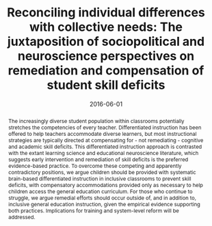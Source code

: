 ---
abstract: 'The increasingly diverse student population within classrooms potentially stretches the competencies of every teacher. Differentiated instruction has been offered to help teachers accommodate diverse learners, but most instructional strategies are typically directed at compensating for - not remediating - cognitive and academic skill deficits. This differentiated instruction approach is contrasted with the extant learning science and educational neuroscience literature, which suggests early intervention and remediation of skill deficits is the preferred evidence-based practice. To overcome these competing and apparently contradictory positions, we argue children should be provided with systematic brain-based differentiated instruction in inclusive classrooms to prevent skill deficits, with compensatory accommodations provided only as necessary to help children access the general education curriculum. For those who continue to struggle, we argue remedial efforts should occur outside of, and in addition to, inclusive general education instruction, given the empirical evidence supporting both practices. Implications for training and system-level reform will be addressed.'
authors:
- James B. Hale
- Annabel-Chen
- Seng Chee Tan
- Kenneth Poon
- Kim R. Fitzer
- Lara A. Boyd
date: "2016-06-01"
doi: "10.1016/j.tine.2016.04.001"
featured: false
projects: ["learning"]
publication: 'Hale, J. B., Chen, S. H. A., Tan, S. C., Poon, K., Fitzer, K. R., & Boyd, L. A. (2016). Reconciling individual differences with collective needs: The juxtaposition of sociopolitical and neuroscience perspectives on remediation and compensation of student skill deficits. Trends in Neuroscience and Education, 5(2), 41-51. doi:10.1016/j.tine.2016.04.001'
publication_short: ""
publication_types:
- "2"
publishDate: ""
# summary: 
tags:
- Learning
title: 'Reconciling individual differences with collective needs: The juxtaposition of sociopolitical and neuroscience perspectives on remediation and compensation of student skill deficits'
url_code: ""
url_dataset: ""
url_pdf: ""
url_poster: ""
url_project: ""
url_slides: ""
url_source: ""
url_video: ""
---